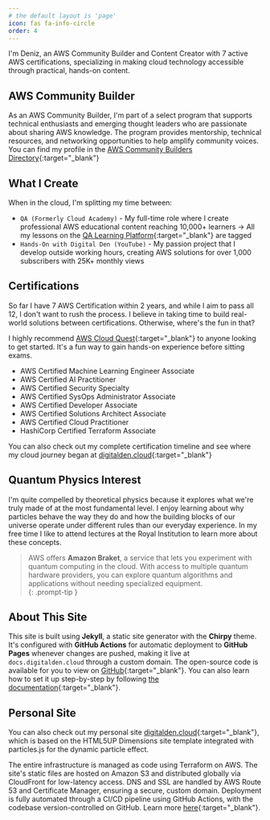 ```yaml
---
# the default layout is 'page'
icon: fas fa-info-circle
order: 4
---
```


<!-- ![About](/assets/img/headers/digitalden2.webp) -->
  
I'm Deniz, an AWS Community Builder and Content Creator with 7 active AWS certifications, specializing in making cloud technology accessible through practical, hands-on content.

## AWS Community Builder
As an AWS Community Builder, I'm part of a select program that supports technical enthusiasts and emerging thought leaders who are passionate about sharing AWS knowledge. The program provides mentorship, technical resources, and networking opportunities to help amplify community voices. You can find my profile in the [AWS Community Builders Directory](https://aws.amazon.com/developer/community/community-builders/community-builders-directory/?cb-cards.sort-by=item.additionalFields.cbName&cb-cards.sort-order=asc&awsf.builder-category=*all&awsf.location=*all&awsf.year=*all&cb-cards.q=Deniz%2BYilmaz&cb-cards.q_operator=AND){:target="_blank"}

## What I Create
When in the cloud, I'm splitting my time between:

- `QA (Formerly Cloud Academy)` - My full-time role where I create professional AWS educational content reaching 10,000+ learners → All my lessons on the [QA Learning Platform](https://docs.digitalden.cloud/tags/qa-learning-platform/){:target="_blank"} are tagged
- `Hands-On with Digital Den (YouTube)` - My passion project that I develop outside working hours, creating AWS solutions for over 1,000 subscribers with 25K+ monthly views

## Certifications
So far I have 7 AWS Certification within 2 years, and while I aim to pass all 12, I don't want to rush the process. I believe in taking time to build real-world solutions between certifications. Otherwise, where's the fun in that?

I highly recommend [AWS Cloud Quest](https://aws.amazon.com/training/digital/aws-cloud-quest/){:target="_blank"} to anyone looking to get started. It's a fun way to gain hands-on experience before sitting exams.

- AWS Certified Machine Learning Engineer Associate
- AWS Certified AI Practitioner
- AWS Certified Security Specialty
- AWS Certified SysOps Administrator Associate
- AWS Certified Developer Associate
- AWS Certified Solutions Architect Associate
- AWS Certified Cloud Practitioner
- HashiCorp Certified Terraform Associate

You can also check out my complete certification timeline and see where my cloud journey began at [digitalden.cloud](https://digitalden.cloud/#timeline){:target="_blank"}

## Quantum Physics Interest
I'm quite compelled by theoretical physics because it explores what we're truly made of at the most fundamental level. I enjoy learning about why particles behave the way they do and how the building blocks of our universe operate under different rules than our everyday experience. In my free time I like to attend lectures at the Royal Institution to learn more about these concepts.

> AWS offers **Amazon Braket**, a service that lets you experiment with quantum computing in the cloud. With access to multiple quantum hardware providers, you can explore quantum algorithms and applications without needing specialized equipment.   
{: .prompt-tip }

## About This Site  
This site is built using **Jekyll**, a static site generator with the **Chirpy** theme. It's configured with **GitHub Actions** for automatic deployment to **GitHub Pages** whenever changes are pushed, making it live at `docs.digitalden.cloud` through a custom domain. The open-source code is available for you to view on [GitHub](https://github.com/digitalden3/digitalden3.github.io){:target="_blank"}. You can also learn how to set it up step-by-step by following [the documentation](https://docs.digitalden.cloud/posts/set-up-and-deploy-a-documentation-site-with-jekyll-and-chirpy-on-aws-cloud9/){:target="_blank"}.  

## Personal Site
You can also check out my personal site [digitalden.cloud](https://digitalden.cloud/){:target="_blank"}, which is based on the HTML5UP Dimensions site template integrated with particles.js for the dynamic particle effect. 

 The entire infrastructure is managed as code using Terraform on AWS. The site's static files are hosted on Amazon S3 and distributed globally via CloudFront for low-latency access. DNS and SSL are handled by AWS Route 53 and Certificate Manager, ensuring a secure, custom domain. Deployment is fully automated through a CI/CD pipeline using GitHub Actions, with the codebase version-controlled on GitHub. Learn more [here](https://www.youtube.com/watch?v=3IvIEZlhTv4&t=17s&ab_channel=Hands-OnWithDigitalDen){:target="_blank"}.